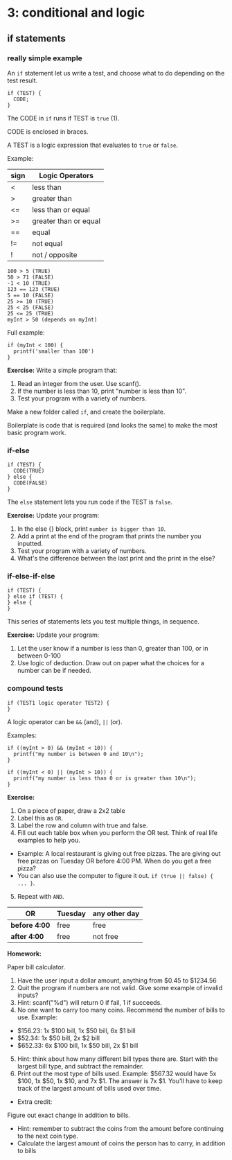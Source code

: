 # 3: conditional and logic #

## if statements ##

### really simple example ###
An `if` statement let us write a test, and choose what to do depending on the test result.

```
if (TEST) {
  CODE;
}
```

The CODE in `if` runs if TEST is `true` (1).

CODE is enclosed in braces.

A TEST is a logic expression that evaluates to `true` or `false`.

Example:

| sign | Logic Operators |
|------|-----------------|
| <    | less than       |
| >    | greater than       |
| <=   | less than or equal |
| >=   | greater than or equal |
| ==   | equal |
| !=   | not equal |
| !    | not / opposite |

```
100 > 5 (TRUE)
50 > 71 (FALSE)
-1 < 10 (TRUE)
123 == 123 (TRUE)
5 == 10 (FALSE)
25 >= 10 (TRUE)
25 < 25 (FALSE)
25 <= 25 (TRUE)
myInt > 50 (depends on myInt)
```

Full example:

```
if (myInt < 100) {
  printf('smaller than 100')
}
```

**Exercise:** Write a simple program that:

1. Read an integer from the user. Use scanf().
2. If the number is less than 10, print "number is less than 10".
3. Test your program with a variety of numbers.

Make a new folder called `if`, and create the boilerplate.

Boilerplate is code that is required (and looks the same) to make the most basic program work.

### if-else ###

```
if (TEST) {
  CODE(TRUE)
} else {
  CODE(FALSE)
}
```

The `else` statement lets you run code if the TEST is `false`.

**Exercise:** Update your program:

1. In the else {} block, print `number is bigger than 10`.
2. Add a print at the end of the program that prints the number you inputted.
3. Test your program with a variety of numbers.
4. What's the difference between the last print and the print in the else?

### if-else-if-else ###

```
if (TEST) {
} else if (TEST) {
} else {
}
```

This series of statements lets you test multiple things, in sequence.

**Exercise:** Update your program:

1. Let the user know if a number is less than 0, greater than 100, or in between 0-100
2. Use logic of deduction. Draw out on paper what the choices for a number can be if needed.

### compound tests ###

```
if (TEST1 logic operator TEST2) {
}
```

A logic operator can be `&&` (and), `||` (or).

Examples:

```
if ((myInt > 0) && (myInt < 10)) {
  printf("my number is between 0 and 10\n");
}

if ((myInt < 0) || (myInt > 10)) {
  printf("my number is less than 0 or is greater than 10\n");
}
```

**Exercise:**

1. On a piece of paper, draw a 2x2 table
2. Label this as `OR`.
3. Label the row and column with true and false.
4. Fill out each table box when you perform the OR test. Think of real life examples to help you.
  * Example: A local restaurant is giving out free pizzas. The are giving out free pizzas on Tuesday OR before 4:00 PM. When do you get a free pizza?
  * You can also use the computer to figure it out. `if (true || false) { ... }`.
5. Repeat with `AND`.

| OR             | Tuesday | any other day |
|----------------| ------- | ------------- |
| <b>before 4:00 | free    | free          |
| <b>after 4:00  | free    | not free      |

**Homework:**

Paper bill calculator.

1. Have the user input a dollar amount, anything from $0.45 to $1234.56
2. Quit the program if numbers are not valid. Give some example of invalid inputs?
3. Hint: scanf("%d") will return 0 if fail, 1 if succeeds.
4. No one want to carry too many coins. Recommend the number of bills to use. Example:

  * $156.23: 1x $100 bill, 1x $50 bill, 6x $1 bill
  * $52.34: 1x $50 bill, 2x $2 bill 
  * $652.33: 6x $100 bill, 1x $50 bill, 2x $1 bill
  
 5. Hint: think about how many different bill types there are. Start with the largest bill type, and subtract the remainder.
 6. Print out the most type of bills used. Example: $567.32 would have 5x $100, 1x $50, 1x $10, and 7x $1. The answer is 7x $1. You'll have to keep track of the largest amount of bills used over time.

* Extra credit:

Figure out exact change in addition to bills.

* Hint: remember to subtract the coins from the amount before continuing to the next coin type.
* Calculate the largest amount of coins the person has to carry, in addition to bills
